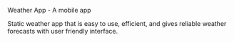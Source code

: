 Weather App - A mobile app

Static weather app that is easy to use, efficient, 
and gives reliable weather forecasts with user
friendly interface. 
